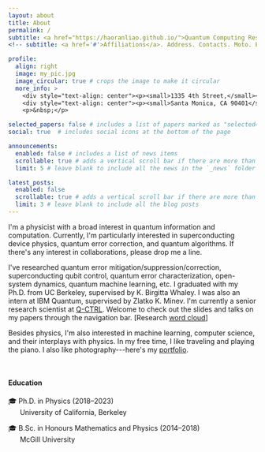 ```yaml
---
layout: about
title: About
permalink: /
subtitle: <a href="https://haoranliao.github.io/">Quantum Computing Research</a>
<!-- subtitle: <a href='#'>Affiliations</a>. Address. Contacts. Moto. Etc. -->

profile:
  align: right
  image: my_pic.jpg
  image_circular: true # crops the image to make it circular
  more_info: >
    <div style="text-align: center"><p><small>1335 4th Street,</small></p></div>
    <div style="text-align: center"><p><small>Santa Monica, CA 90401</small></p></div>
    <p>&nbsp;</p>

selected_papers: false # includes a list of papers marked as "selected={true}"
social: true  # includes social icons at the bottom of the page

announcements:
  enabled: false # includes a list of news items
  scrollable: true # adds a vertical scroll bar if there are more than 3 news items
  limit: 5 # leave blank to include all the news in the `_news` folder

latest_posts:
  enabled: false
  scrollable: true # adds a vertical scroll bar if there are more than 3 new posts items
  limit: 3 # leave blank to include all the blog posts
---
```


<!--I'm a research scientist at <a href="https://q-ctrl.com/">Q-CTRL</a>, trying to understand what impacts quantum computers can make in the real world, and how they can help physicists.-->

I'm a physicist with a broad interest in quantum information and computation. Currently, I'm particularly interested in superconducting device physics, quantum error correction, and quantum algorithms. If there's any interest in collaborations, please drop me a line.

[//]: # (<a href='http://www.cchem.berkeley.edu/kbwgrp/index.php/People/HaoranLiao'>University of California, Berkeley</a>)
I've researched quantum error mitigation/suppression/correction, superconducting qubit control, quantum error characterization, open-system dynamics, quantum machine learning, etc. I graduated with my Ph.D. from UC Berkeley, supervised by K. Birgitta Whaley. I was also an intern at IBM Quantum, supervised by Zlatko K. Minev. I'm currently a senior research scientist at <a href="https://q-ctrl.com/">Q-CTRL</a>. Welcome to check out the slides and talks on my papers through the navigation bar. [Research <a href='https://marwahaha.github.io/arxiv-wordcloud/?author=Haoran%20Liao'>word cloud</a>]

Besides physics, I'm also interested in machine learning, computer science, and their interplays with physics.
In my free time, I like traveling and playing the piano. I also like photography---here's my <a href="https://lhr.myportfolio.com/">portfolio</a>.

<!--and <a href="https://500px.com/p/haoranliao?view=photos">500px</a>.-->

<br>
<h4>Education</h4>
🎓 Ph.D. in Physics (2018&ndash;2023) <br>
&nbsp;&nbsp;&nbsp;&nbsp;&nbsp;&nbsp;University of California, Berkeley

🎓 B.Sc. in Honours Mathematics and Physics (2014&ndash;2018) <br>
&nbsp;&nbsp;&nbsp;&nbsp;&nbsp;&nbsp;McGill University


[//]: # (Put your address / P.O. box / other info right below your picture. You can also disable any of these elements by editing `profile` property of the YAML header of your `_pages/about.md`. Edit `_bibliography/papers.bib` and Jekyll will render your [publications page]&#40;/al-folio/publications/&#41; automatically.)


